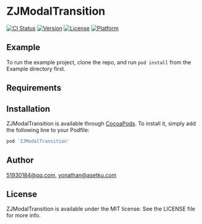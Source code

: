 # ZJModalTransition

[![CI Status](https://img.shields.io/travis/51930184@qq.com/ZJModalTransition.svg?style=flat)](https://travis-ci.org/51930184@qq.com/ZJModalTransition)
[![Version](https://img.shields.io/cocoapods/v/ZJModalTransition.svg?style=flat)](https://cocoapods.org/pods/ZJModalTransition)
[![License](https://img.shields.io/cocoapods/l/ZJModalTransition.svg?style=flat)](https://cocoapods.org/pods/ZJModalTransition)
[![Platform](https://img.shields.io/cocoapods/p/ZJModalTransition.svg?style=flat)](https://cocoapods.org/pods/ZJModalTransition)

## Example

To run the example project, clone the repo, and run `pod install` from the Example directory first.

## Requirements

## Installation

ZJModalTransition is available through [CocoaPods](https://cocoapods.org). To install
it, simply add the following line to your Podfile:

```ruby
pod 'ZJModalTransition'
```

## Author

51930184@qq.com, yonathan@asetku.com

## License

ZJModalTransition is available under the MIT license. See the LICENSE file for more info.
